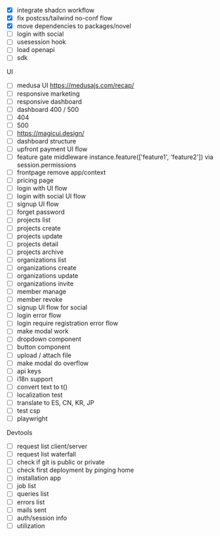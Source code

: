 - [x] integrate shadcn workflow
- [x] fix postcss/tailwind no-conf flow
- [x] move dependencies to packages/novel
- [ ] login with social
- [ ] usesession hook
- [ ] load openapi
- [ ] sdk

UI
- [ ] medusa UI https://medusajs.com/recap/
- [ ] responsive marketing
- [ ] responsive dashboard
- [ ] dashboard 400 / 500
- [ ] 404
- [ ] 500
- [ ] https://magicui.design/
- [ ] dashboard structure
- [ ] upfront payment UI flow
- [ ] feature gate middleware instance.feature(['feature1', 'feature2']) via session.permissions
- [ ] frontpage remove app/context
- [ ] pricing page
- [ ] login with UI flow
- [ ] login with social UI flow
- [ ] signup UI flow
- [ ] forget password
- [ ] projects list
- [ ] projects create
- [ ] projects update
- [ ] projects detail
- [ ] projects archive
- [ ] organizations list
- [ ] organizations create
- [ ] organizations update
- [ ] organizations invite
- [ ] member manage
- [ ] member revoke
- [ ] signup UI flow for social
- [ ] login error flow
- [ ] login require registration error flow
- [ ] make modal work
- [ ] dropdown component
- [ ] button component
- [ ] upload / attach file
- [ ] make modal do overflow
- [ ] api keys
- [ ] i18n support
- [ ] convert text to t()
- [ ] localization test
- [ ] translate to ES, CN, KR, JP
- [ ] test csp
- [ ] playwright

Devtools
- [ ] request list client/server
- [ ] request list waterfall
- [ ] check if git is public or private
- [ ] check first deployment by pinging home
- [ ] installation app
- [ ] job list
- [ ] queries list
- [ ] errors list
- [ ] mails sent
- [ ] auth/session info
- [ ] utilization